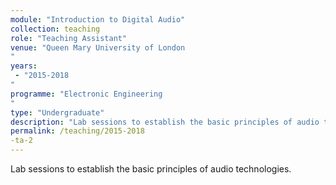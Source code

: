 ```yaml
---
module: "Introduction to Digital Audio"
collection: teaching
role: "Teaching Assistant"
venue: "Queen Mary University of London
"
years:
 - "2015-2018
"
programme: "Electronic Engineering
"
type: "Undergraduate"
description: "Lab sessions to establish the basic principles of audio technologies."
permalink: /teaching/2015-2018
-ta-2
---
```


Lab sessions to establish the basic principles of audio technologies.
